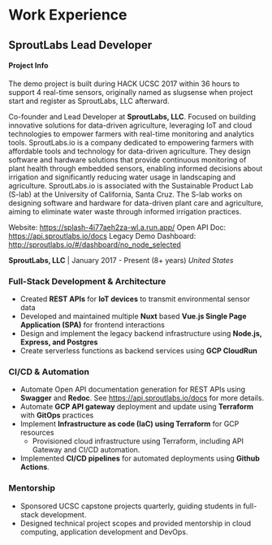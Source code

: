 # Work Experience

## SproutLabs Lead Developer

#### Project Info

The demo project is built during HACK UCSC 2017 within 36 hours to support 4 real-time sensors, originally named as slugsense when project start and register as SproutLabs, LLC afterward.

Co-founder and Lead Developer at **SproutLabs, LLC**. Focused on building innovative solutions for data-driven agriculture, leveraging IoT and cloud technologies to empower farmers with real-time monitoring and analytics tools.
SproutLabs.io is a company dedicated to empowering farmers with affordable tools and technology for data-driven agriculture. They design software and hardware solutions that provide continuous monitoring of plant health through embedded sensors, enabling informed decisions about irrigation and significantly reducing water usage in landscaping and agriculture. SproutLabs.io is associated with the Sustainable Product Lab (S-lab) at the University of California, Santa Cruz. The S-lab works on designing software and hardware for data-driven plant care and agriculture, aiming to eliminate water waste through informed irrigation practices.

Website: https://splash-4i77aeh2za-wl.a.run.app/
Open API Doc: https://api.sproutlabs.io/docs
Legacy Demo Dashboard: http://sproutlabs.io/#/dashboard/no_node_selected

**SproutLabs, LLC** | January 2017 - Present (8+ years)
_United States_

### **Full-Stack** Development & Architecture

- Created **REST APIs** for **IoT devices** to transmit environmental sensor data
- Developed and maintained multiple **Nuxt** based **Vue.js Single Page Application (SPA)** for frontend interactions
- Design and implement the legacy backend infrastructure using **Node.js, Express, and Postgres**
- Create serverless functions as backend services using **GCP CloudRun**

### **CI/CD & Automation**

- Automate Open API documentation generation for REST APIs using **Swagger** and **Redoc**. See https://api.sproutlabs.io/docs for more details.
- Automate **GCP API gateway** deployment and update using **Terraform** with **GitOps** practices
- Implement **Infrastructure as code (IaC) using Terraform** for GCP resources
  - Provisioned cloud infrastructure using Terraform, including API Gateway and CI/CD automation.
- Implemented **CI/CD pipelines** for automated deployments using **Github Actions**.

### **Mentorship**

- Sponsored UCSC capstone projects quarterly, guiding students in full-stack development.
- Designed technical project scopes and provided mentorship in cloud computing, application development and DevOps.
